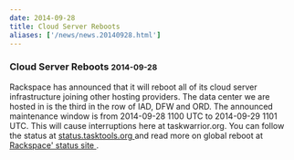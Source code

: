 ```yaml
---
date: 2014-09-28
title: Cloud Server Reboots
aliases: ['/news/news.20140928.html']
---
```

<div class="col-md-8 main">
 <div class="row">
  <h3>
   Cloud Server Reboots
   <small>
    2014-09-28
   </small>
  </h3>
  <p>
   Rackspace has announced that it will reboot all of its cloud server infrastructure joining other hosting providers. The data center we are hosted in is the third in the row of IAD, DFW and ORD. The announced maintenance window is from 2014-09-28 1100 UTC to 2014-09-29 1101 UTC. This will cause interruptions here at taskwarrior.org. You can follow the status at
   <a href="http://status.tasktools.org">
    status.tasktools.org
   </a>
   and read more on global reboot at
   <a href="https://status.rackspace.com">
    Rackspace' status site
   </a>
   .
  </p>
 </div>
</div>

